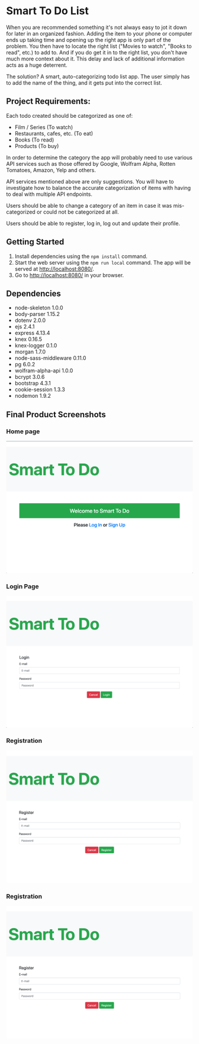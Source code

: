 # Smart To Do List

When you are recommended something it's not always easy to jot it down for later in an organized fashion. Adding the item to your phone or computer ends up taking time and opening up the right app is only part of the problem. You then have to locate the right list ("Movies to watch", "Books to read", etc.) to add to. And if you do get it in to the right list, you don't have much more context about it. This delay and lack of additional information acts as a huge deterrent.

The solution? A smart, auto-categorizing todo list app. The user simply has to add the name of the thing, and it gets put into the correct list.

## Project Requirements:

Each todo created should be categorized as one of:

* Film / Series (To watch)
* Restaurants, cafes, etc. (To eat)
* Books (To read)
* Products (To buy)

In order to determine the category the app will probably need to use various API services such as those offered by Google, Wolfram Alpha, Rotten Tomatoes, Amazon, Yelp and others.

API services mentioned above are only suggestions. You will have to investigate how to balance the accurate categorization of items with having to deal with multiple API endpoints.

Users should be able to change a category of an item in case it was mis-categorized or could not be categorized at all.

Users should be able to register, log in, log out and update their profile.

## Getting Started

1. Install dependencies using the `npm install` command.
2. Start the web server using the `npm run local` command. The app will be served at <http://localhost:8080/>.
3. Go to <http://localhost:8080/> in your browser.

## Dependencies

- node-skeleton 1.0.0
- body-parser 1.15.2
- dotenv 2.0.0
- ejs 2.4.1
- express 4.13.4
- knex 0.16.5
- knex-logger 0.1.0
- morgan 1.7.0
- node-sass-middleware 0.11.0
- pg 6.0.2
- wolfram-alpha-api 1.0.0
- bcrypt 3.0.6
- bootstrap 4.3.1
- cookie-session 1.3.3
- nodemon 1.9.2

## Final Product Screenshots

### Home page
!["Home page"](read-me-images/Home.png)
### Login Page
!["Login Page"](read-me-images/Login.png)
### Registration
!["Registration"](read-me-images/Registration.png)
### Registration
!["Registration"](read-me-images/Registration.png)









